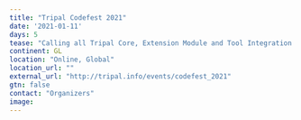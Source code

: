 ```yaml
---
title: "Tripal Codefest 2021"
date: '2021-01-11'
days: 5
tease: "Calling all Tripal Core, Extension Module and Tool Integration Developers!"
continent: GL
location: "Online, Global"
location_url: ""
external_url: "http://tripal.info/events/codefest_2021"
gtn: false
contact: "Organizers"
image: 
---
```


